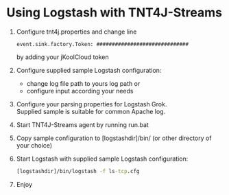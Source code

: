 # Using Logstash with TNT4J-Streams

1. Configure tnt4j.properties and change line
    ```properties
	event.sink.factory.Token: ##############################
	```
	by adding your jKoolCloud token

2. Configure supplied sample Logstash configuration:
	* change log file path to yours log path or
	* configure input according your needs

3. Configure your parsing properties for Logstash Grok. <br>
   Supplied sample is suitable for common Apache log.

4. Start TNT4J-Streams agent by running run.bat

5. Copy sample configuration to [logstashdir]/bin/ (or other directory of your choice)

6. Start Logstash with supplied sample Logstash configuration:
    ```cmd
	[logstashdir]/bin/logstash -f ls-tcp.cfg
    ```
5. Enjoy 